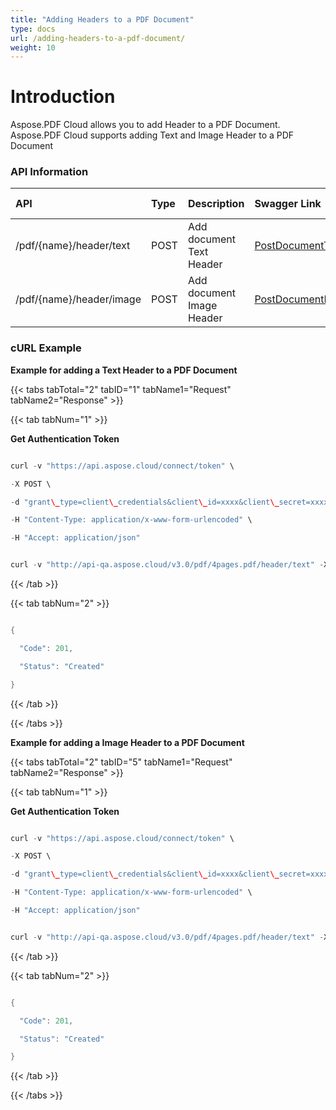 ```yaml
---
title: "Adding Headers to a PDF Document"
type: docs
url: /adding-headers-to-a-pdf-document/
weight: 10
---
```


# **Introduction**
Aspose.PDF Cloud allows you to add Header to a PDF Document. Aspose.PDF Cloud supports adding Text and Image Header to a PDF Document
### **API Information**

|**API**|**Type**|**Description**|**Swagger Link**|**Request DTO**|
| :- | :- | :- | :- | :- |
|/pdf/{name}/header/text|POST|Add document Text Header|[PostDocumentTextHeader](https://apireference.aspose.cloud/pdf/#!/HeaderFooter/PostDocumentTextHeader)|[TextHeader](https://github.com/aspose-pdf-cloud/aspose-pdf-cloud-php/blob/master/docs/Thttps://github.com/aspose-pdf-cloud/aspose-pdf-cloud-php/blob/master/docs/TextHeader.md)|
|/pdf/{name}/header/image|POST|Add document Image Header|[PostDocumentImageHeader](https://apireference.aspose.cloud/pdf/#!/HeaderFooter/PostDocumentImageHeader)|[ImageHeader](https://github.com/aspose-pdf-cloud/aspose-pdf-cloud-php/blob/master/docs/ImageHeader.md)|
### **cURL Example**
**Example for adding a Text Header to a PDF Document**

{{< tabs tabTotal="2" tabID="1" tabName1="Request" tabName2="Response" >}}

{{< tab tabNum="1" >}}

**Get Authentication Token**

```java

curl -v "https://api.aspose.cloud/connect/token" \

-X POST \

-d "grant\_type=client\_credentials&client\_id=xxxx&client\_secret=xxxx" \

-H "Content-Type: application/x-www-form-urlencoded" \

-H "Accept: application/json"

```

```java

curl -v "http://api-qa.aspose.cloud/v3.0/pdf/4pages.pdf/header/text" -X POST -H "Content-Type: application/json" -H "Accept: application/json" -H "Authorization: Bearer XgPIwP9GyHhPw4bE4naCtOv6XXZSrtgHJWuXIXDJTwd6HAk7KipxTNOicRzzXu5JUpCbli9OAdmQEssSEm4Hx8wZhHsCop9mj3S4no9cx3pa9FbJTjC64CPann7APzfb4ajqcJXrOVu4Lou1OQwaI2TItRnmNGDQF7Mucj8RWSc8zsbEEzbRw22i8lbqu\_40\_a7CJugilsxs7OGkXel5wqKzXDJbIbMUPHEHQWQJPyfkh9HdKqnkdl0LkyzMQFs5swkzjmekDqACZJNpAqxQDtqVy7248hFlRPL6KfIRYypic8gRdig716KKuSFRiMyt3xgA5\_cNcgH4EAXlZSCpKssy08nEC1EomaD4pmp65zLP6ISbBm4lp2pJjqO9aJiamQuQEa1XlSkyGLg2LluNVX5TyRq\_Mn8sKIAjBf7eI02Ebzbt"  --ssl-no-revoke -d "{'Background': true, 'HorizontalAlignment': 'Center', 'Opacity': 1, 'Rotate': 'None', 'RotateAngle': 10, 'XIndent': 0, 'YIndent': 0, 'Zoom': 1, 'TextAlignment': 'Center', 'Value': 'Header', 'TextState': {'FontSize': 14, 'Font': 'Arial Bold', 'ForegroundColor': {'A': 0, 'R': 0, 'G': 255, 'B': 0 }, 'BackgroundColor': {'A': 0, 'R': 255, 'G': 0, 'B': 0 }, 'FontStyle': 'Bold'}, 'LeftMargin': 1, 'TopMargin': 20, 'RightMargin': 2 }"

```

{{< /tab >}}

{{< tab tabNum="2" >}}

```java

{

  "Code": 201,

  "Status": "Created"

}

```

{{< /tab >}}

{{< /tabs >}}

**Example for adding a Image Header to a PDF Document**

{{< tabs tabTotal="2" tabID="5" tabName1="Request" tabName2="Response" >}}

{{< tab tabNum="1" >}}

**Get Authentication Token**

```java

curl -v "https://api.aspose.cloud/connect/token" \

-X POST \

-d "grant\_type=client\_credentials&client\_id=xxxx&client\_secret=xxxx" \

-H "Content-Type: application/x-www-form-urlencoded" \

-H "Accept: application/json"

```

```java

curl -v "http://api-qa.aspose.cloud/v3.0/pdf/4pages.pdf/header/text" -X POST -H "Content-Type: application/json" -H "Accept: application/json" -H "Authorization: Bearer XgPIwP9GyHhPw4bE4naCtOv6XXZSrtgHJWuXIXDJTwd6HAk7KipxTNOicRzzXu5JUpCbli9OAdmQEssSEm4Hx8wZhHsCop9mj3S4no9cx3pa9FbJTjC64CPann7APzfb4ajqcJXrOVu4Lou1OQwaI2TItRnmNGDQF7Mucj8RWSc8zsbEEzbRw22i8lbqu\_40\_a7CJugilsxs7OGkXel5wqKzXDJbIbMUPHEHQWQJPyfkh9HdKqnkdl0LkyzMQFs5swkzjmekDqACZJNpAqxQDtqVy7248hFlRPL6KfIRYypic8gRdig716KKuSFRiMyt3xgA5\_cNcgH4EAXlZSCpKssy08nEC1EomaD4pmp65zLP6ISbBm4lp2pJjqO9aJiamQuQEa1XlSkyGLg2LluNVX5TyRq\_Mn8sKIAjBf7eI02Ebzbt"  --ssl-no-revoke -d "{'Background': true, 'HorizontalAlignment': 'Center', 'Opacity': 1, 'Rotate': 'None', 'RotateAngle': 10, 'XIndent': 0, 'YIndent': 0, 'Zoom': 1, 'TextAlignment': 'Center', 'filename': 'Koala.jpg', 'TextState': {'FontSize': 14, 'Font': 'Arial Bold', 'ForegroundColor': {'A': 0, 'R': 0, 'G': 255, 'B': 0 }, 'BackgroundColor': {'A': 0, 'R': 255, 'G': 0, 'B': 0 }, 'FontStyle': 'Bold'}, 'LeftMargin': 1, 'TopMargin': 20, 'RightMargin': 2 }"

```

{{< /tab >}}

{{< tab tabNum="2" >}}

```java

{

  "Code": 201,

  "Status": "Created"

}

```

{{< /tab >}}

{{< /tabs >}}
